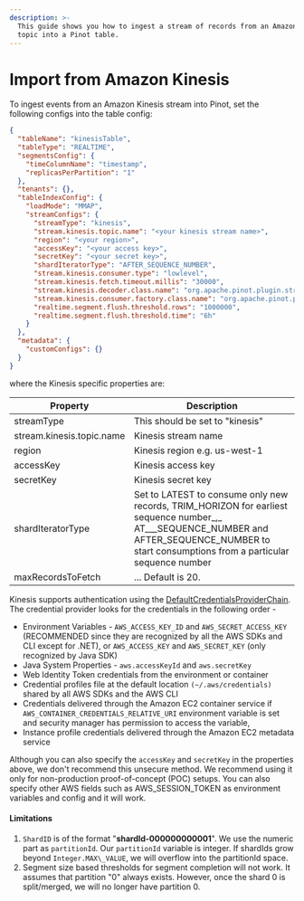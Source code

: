 ```yaml
---
description: >-
  This guide shows you how to ingest a stream of records from an Amazon Kinesis
  topic into a Pinot table.
---
```


# Import from Amazon Kinesis

To ingest events from an Amazon Kinesis stream into Pinot, set the following configs into the table config:

```json
{
  "tableName": "kinesisTable",
  "tableType": "REALTIME",
  "segmentsConfig": {
    "timeColumnName": "timestamp",
    "replicasPerPartition": "1"
  },
  "tenants": {},
  "tableIndexConfig": {
    "loadMode": "MMAP",
    "streamConfigs": {
      "streamType": "kinesis",
      "stream.kinesis.topic.name": "<your kinesis stream name>",
      "region": "<your region>",
      "accessKey": "<your access key>",
      "secretKey": "<your secret key>",
      "shardIteratorType": "AFTER_SEQUENCE_NUMBER",
      "stream.kinesis.consumer.type": "lowlevel",
      "stream.kinesis.fetch.timeout.millis": "30000",
      "stream.kinesis.decoder.class.name": "org.apache.pinot.plugin.stream.kafka.KafkaJSONMessageDecoder",
      "stream.kinesis.consumer.factory.class.name": "org.apache.pinot.plugin.stream.kinesis.KinesisConsumerFactory",
      "realtime.segment.flush.threshold.rows": "1000000",
      "realtime.segment.flush.threshold.time": "6h"
    }
  },
  "metadata": {
    "customConfigs": {}
  }
}
```

where the Kinesis specific properties are:

| Property                  | Description                                                                                                                                                                                         |
| ------------------------- | --------------------------------------------------------------------------------------------------------------------------------------------------------------------------------------------------- |
| streamType                | This should be set to "kinesis"                                                                                                                                                                     |
| stream.kinesis.topic.name | Kinesis stream name                                                                                                                                                                                 |
| region                    | Kinesis region e.g. us-west-1                                                                                                                                                                       |
| accessKey                 | Kinesis access key                                                                                                                                                                                  |
| secretKey                 | Kinesis secret key                                                                                                                                                                                  |
| shardIteratorType         | Set to LATEST to consume only new records, TRIM\_HORIZON for earliest sequence number_,_ AT_\__SEQUENCE\_NUMBER and AFTER\_SEQUENCE\_NUMBER to start consumptions from a particular sequence number |
| maxRecordsToFetch         | ... Default is 20.                                                                                                                                                                                  |

Kinesis supports authentication using the [DefaultCredentialsProviderChain](https://docs.aws.amazon.com/AWSJavaSDK/latest/javadoc/com/amazonaws/auth/DefaultAWSCredentialsProviderChain.html). The credential provider looks for the credentials in the following order -

* Environment Variables - `AWS_ACCESS_KEY_ID` and `AWS_SECRET_ACCESS_KEY` (RECOMMENDED since they are recognized by all the AWS SDKs and CLI except for .NET), or `AWS_ACCESS_KEY` and `AWS_SECRET_KEY` (only recognized by Java SDK)
* Java System Properties - `aws.accessKeyId` and `aws.secretKey`
* Web Identity Token credentials from the environment or container
* Credential profiles file at the default location `(~/.aws/credentials)` shared by all AWS SDKs and the AWS CLI
* Credentials delivered through the Amazon EC2 container service if `AWS_CONTAINER_CREDENTIALS_RELATIVE_URI` environment variable is set and security manager has permission to access the variable,
* Instance profile credentials delivered through the Amazon EC2 metadata service

Although you can also specify the `accessKey` and `secretKey` in the properties above, we don't recommend this unsecure method. We recommend using it only for non-production proof-of-concept (POC) setups. You can also specify other AWS fields such as AWS\_SESSION\_TOKEN as environment variables and config and it will work.

#### Limitations

1. `ShardID` is of the format "**shardId-000000000001**". We use the numeric part as `partitionId`. Our `partitionId` variable is integer. If shardIds grow beyond `Integer.MAX\_VALUE`, we will overflow into the partitionId space.
2. Segment size based thresholds for segment completion will not work. It assumes that partition "0" always exists. However, once the shard 0 is split/merged, we will no longer have partition 0.
